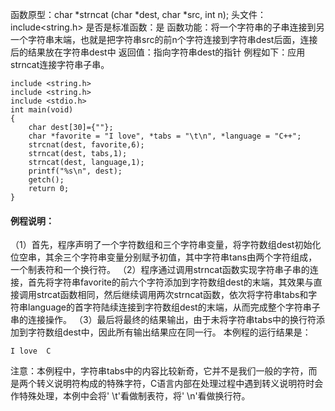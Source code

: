 函数原型：char *strncat (char *dest, char *src, int n);
头文件：include<string.h>
是否是标准函数：是
函数功能：将一个字符串的子串连接到另一个字符串末端，也就是把字符串src的前n个字符连接到字符串dest后面，连接后的结果放在字符串dest中
返回值：指向字符串dest的指针
例程如下：应用strncat连接字符串子串。
```  
include <string.h> 
include <string.h> 
include <stdio.h> 
int main(void) 
{ 
    char dest[30]={""};
    char *favorite = "I love", *tabs = "\t\n", *language = "C++";
    strcnat(dest, favorite,6);
    strncat(dest, tabs,1);
    strncat(dest, language,1);
    printf("%s\n", dest);
    getch();
    return 0;
}
```
#### 例程说明：
（1）首先，程序声明了一个字符数组和三个字符串变量，将字符数组dest初始化位空串，其余三个字符串变量分别赋予初值，其中字符串tans由两个字符组成，一个制表符和一个换行符。
（2）程序通过调用strncat函数实现字符串子串的连接，首先将字符串favorite的前六个字符添加到字符数组dest的末端，其效果与直接调用strcat函数相同，然后继续调用两次strncat函数，依次将字符串tabs和字符串language的首字符陆续连接到字符数组dest的末端，从而完成整个字符串子串的连接操作。
（3）最后将最终的结果输出，由于未将字符串tabs中的换行符添加到字符数组dest中，因此所有输出结果应在同一行。
本例程的运行结果是：
```  
I love	C
```
注意：本例程中，字符串tabs中的内容比较新奇，它并不是我们一般的字符，而是两个转义说明符构成的特殊字符，C语言内部在处理过程中遇到转义说明符时会作特殊处理，本例中会将' \t'看做制表符，将' \n'看做换行符。
